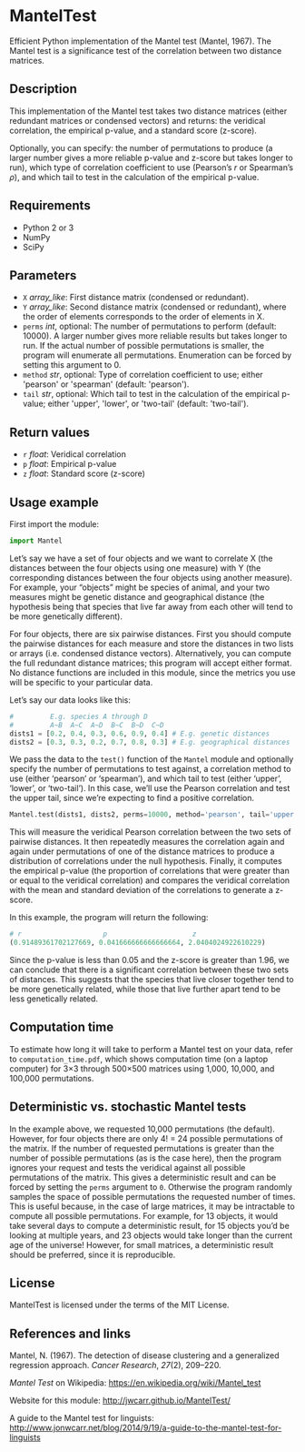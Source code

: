 MantelTest
==========

Efficient Python implementation of the Mantel test (Mantel, 1967). The Mantel test is a significance test of the correlation between two distance matrices.


Description
-----------

This implementation of the Mantel test takes two distance matrices (either redundant matrices or condensed vectors) and returns: the veridical correlation, the empirical p-value, and a standard score (z-score).

Optionally, you can specify: the number of permutations to produce (a larger number gives a more reliable p-value and z-score but takes longer to run), which type of correlation coefficient to use (Pearson’s *r* or Spearman’s *ρ*), and which tail to test in the calculation of the empirical p-value.


Requirements
------------

- Python 2 or 3
- NumPy
- SciPy


Parameters
----------

- ```X``` *array_like*: First distance matrix (condensed or redundant).
- ```Y``` *array_like*: Second distance matrix (condensed or redundant), where the order of elements corresponds to the order of elements in X.
- ```perms``` *int*, optional: The number of permutations to perform (default: 10000). A larger number gives more reliable results but takes longer to run. If the actual number of possible permutations is smaller, the program will enumerate all permutations. Enumeration can be forced by setting this argument to 0.
- ```method``` *str*, optional: Type of correlation coefficient to use; either 'pearson' or 'spearman' (default: 'pearson').
- ```tail``` *str*, optional: Which tail to test in the calculation of the empirical p-value; either 'upper', 'lower', or 'two-tail' (default: 'two-tail').

Return values
-------------

- ```r``` *float*: Veridical correlation
- ```p``` *float*: Empirical p-value
- ```z``` *float*: Standard score (z-score)


Usage example
-------------

First import the module:

```python
import Mantel
```

Let’s say we have a set of four objects and we want to correlate X (the distances between the four objects using one measure) with Y (the corresponding distances between the four objects using another measure). For example, your “objects” might be species of animal, and your two measures might be genetic distance and geographical distance (the hypothesis being that species that live far away from each other will tend to be more genetically different).

For four objects, there are six pairwise distances. First you should compute the pairwise distances for each measure and store the distances in two lists or arrays (i.e. condensed distance vectors). Alternatively, you can compute the full redundant distance matrices; this program will accept either format. No distance functions are included in this module, since the metrics you use will be specific to your particular data.

Let’s say our data looks like this:

```python
#         E.g. species A through D
#         A~B  A~C  A~D  B~C  B~D  C~D
dists1 = [0.2, 0.4, 0.3, 0.6, 0.9, 0.4] # E.g. genetic distances
dists2 = [0.3, 0.3, 0.2, 0.7, 0.8, 0.3] # E.g. geographical distances
```

We pass the data to the ```test()``` function of the ```Mantel``` module and optionally specify the number of permutations to test against, a correlation method to use (either ‘pearson’ or ‘spearman’), and which tail to test (either ‘upper’, ‘lower’, or ‘two-tail’). In this case, we’ll use the Pearson correlation and test the upper tail, since we’re expecting to find a positive correlation.

```python
Mantel.test(dists1, dists2, perms=10000, method='pearson', tail='upper')
```

This will measure the veridical Pearson correlation between the two sets of pairwise distances. It then repeatedly measures the correlation again and again under permutations of one of the distance matrices to produce a distribution of correlations under the null hypothesis. Finally, it computes the empirical p-value (the proportion of correlations that were greater than or equal to the veridical correlation) and compares the veridical correlation with the mean and standard deviation of the correlations to generate a z-score.

In this example, the program will return the following:

```python
# r                    p                     z
(0.91489361702127669, 0.041666666666666664, 2.0404024922610229)
```

Since the p-value is less than 0.05 and the z-score is greater than 1.96, we can conclude that there is a significant correlation between these two sets of distances. This suggests that the species that live closer together tend to be more genetically related, while those that live further apart tend to be less genetically related.


Computation time
----------------

To estimate how long it will take to perform a Mantel test on your data, refer to ```computation_time.pdf```, which shows computation time (on a laptop computer) for 3×3 through 500×500 matrices using 1,000, 10,000, and 100,000 permutations.


Deterministic vs. stochastic Mantel tests
-----------------------------------------

In the example above, we requested 10,000 permutations (the default). However, for four objects there are only 4! = 24 possible permutations of the matrix. If the number of requested permutations is greater than the number of possible permutations (as is the case here), then the program ignores your request and tests the veridical against all possible permutations of the matrix. This gives a deterministic result and can be forced by setting the ```perms``` argument to ```0```. Otherwise the program randomly samples the space of possible permutations the requested number of times. This is useful because, in the case of large matrices, it may be intractable to compute all possible permutations. For example, for 13 objects, it would take several days to compute a deterministic result, for 15 objects you’d be looking at multiple years, and 23 objects would take longer than the current age of the universe! However, for small matrices, a deterministic result should be preferred, since it is reproducible.


License
-------

MantelTest is licensed under the terms of the MIT License.


References and links
--------------------

Mantel, N. (1967). The detection of disease clustering and a generalized regression approach. *Cancer Research*, *27*(2), 209–220.

*Mantel Test* on Wikipedia: https://en.wikipedia.org/wiki/Mantel_test

Website for this module: http://jwcarr.github.io/MantelTest/

A guide to the Mantel test for linguists: http://www.jonwcarr.net/blog/2014/9/19/a-guide-to-the-mantel-test-for-linguists
